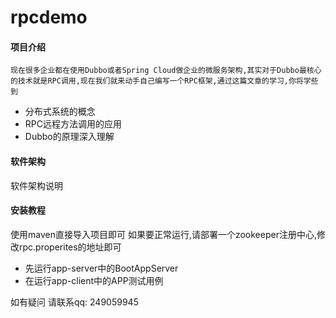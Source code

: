 # rpcdemo

#### 项目介绍
	现在很多企业都在使用Dubbo或者Spring Cloud做企业的微服务架构,其实对于Dubbo最核心的技术就是RPC调用,现在我们就来动手自己编写一个RPC框架,通过这篇文章的学习,你将学些到

- 分布式系统的概念
- RPC远程方法调用的应用
- Dubbo的原理深入理解


#### 软件架构
软件架构说明


#### 安装教程
 
 使用maven直接导入项目即可
如果要正常运行,请部署一个zookeeper注册中心,修改rpc.properites的地址即可

- 先运行app-server中的BootAppServer
- 在运行app-client中的APP测试用例

如有疑问 请联系qq: 249059945


